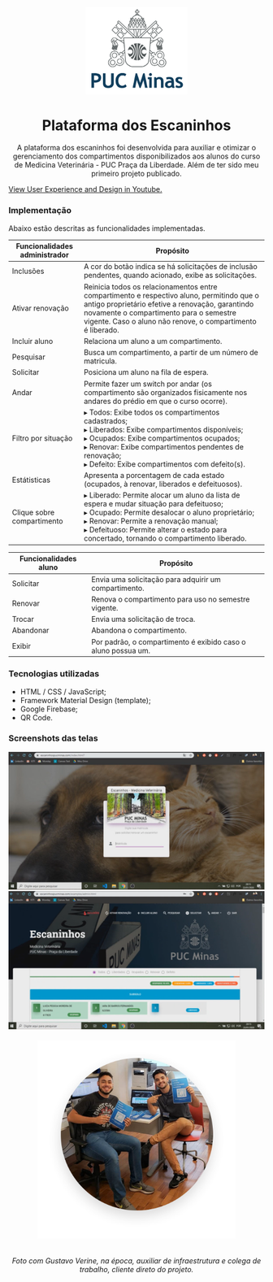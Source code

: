 <h3 align="center">
<img style="" width="200px" src="img/pucminaslogo.png">
</h3>

<h1 align="center">Plataforma dos Escaninhos</h1>
<p align="center">A plataforma dos escaninhos foi desenvolvida para auxiliar e otimizar o gerenciamento dos compartimentos disponibilizados aos alunos do curso de Medicina Veterinária - PUC Praça da Liberdade. Além de ter sido meu primeiro projeto publicado.</p>

<a href="https://youtu.be/omsPSC1DbAI"> View User Experience and Design in Youtube.</a><br>

### Implementação

Abaixo estão descritas as funcionalidades implementadas.

| Funcionalidades administrador | Propósito |
| ------ | ------ |
| Inclusões | A cor do botão indica se há solicitações de inclusão pendentes, quando acionado, exibe as solicitações. |
| Ativar renovação | Reinicia todos os relacionamentos entre compartimento e respectivo aluno, permitindo que o antigo proprietário efetive a renovação, garantindo novamente o compartimento para o semestre vigente. Caso o aluno não renove, o compartimento é liberado. |
| Incluir aluno | Relaciona um aluno a um compartimento. |
| Pesquisar | Busca um compartimento, a partir de um número de matricula. |
| Solicitar | Posiciona um aluno na fila de espera. |
| Andar | Permite fazer um switch por andar (os compartimento são organizados fisicamente nos andares do prédio em que o curso ocorre). |
| Filtro por situação |▸ Todos: Exibe todos os compartimentos cadastrados; <br>▸ Liberados: Exibe compartimentos disponíveis; <br>▸ Ocupados: Exibe compartimentos ocupados; <br>▸ Renovar: Exibe compartimentos pendentes de renovação; <br>▸ Defeito: Exibe compartimentos com defeito(s). |
| Estátisticas | Apresenta a porcentagem de cada estado (ocupados, à renovar, liberados e defeituosos). |
| Clique sobre compartimento|▸ Liberado: Permite alocar um aluno da lista de espera e mudar situação para defeituoso; <br>▸ Ocupado: Permite desalocar o aluno proprietário;<br> ▸ Renovar: Permite a renovação manual; <br> ▸ Defeituoso: Permite alterar o estado para concertado, tornando o compartimento liberado.|

| Funcionalidades aluno | Propósito |
| ------ | ------ |
| Solicitar | Envia uma solicitação para adquirir um compartimento. |
| Renovar | Renova o compartimento para uso no semestre vigente.|
| Trocar| Envia uma solicitação de troca. |
| Abandonar| Abandona o compartimento.|
| Exibir | Por padrão, o compartimento é exibido caso o aluno possua um.|

### Tecnologias utilizadas

- HTML / CSS / JavaScript;
- Framework Material Design (template);
- Google Firebase;
- QR Code.

### Screenshots das telas

<img src="img/2.png">
<img src="img/4.png">
<h6 align="center"><img width="390px" src="img/1.png"></h6>
<p align="center"><i>Foto com Gustavo Verine, na época, auxiliar de infraestrutura e colega de trabalho, cliente direto do projeto.</p>